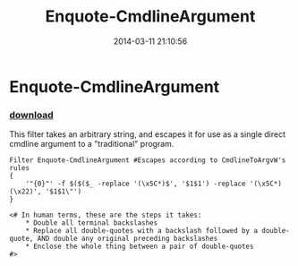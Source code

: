 ﻿---
pid:            4974
parent:         0
children:       
poster:         Matthew Sessions
title:          Enquote-CmdlineArgument
date:           2014-03-11 21:10:56
description:    This filter takes an arbitrary string, and escapes it for use as a single direct cmdline argument to a "traditional" program.
format:         posh
---

# Enquote-CmdlineArgument

### [download](4974.ps1)  

This filter takes an arbitrary string, and escapes it for use as a single direct cmdline argument to a "traditional" program.

```posh
Filter Enquote-CmdlineArgument #Escapes according to CmdlineToArgvW's rules
{
    '"{0}"' -f $($($_ -replace '(\x5C*)$', '$1$1') -replace '(\x5C*)(\x22)', '$1$1\"')
}

<# In human terms, these are the steps it takes:
    * Double all terminal backslashes
    * Replace all double-quotes with a backslash followed by a double-quote, AND double any original preceding backslashes
    * Enclose the whole thing between a pair of double-quotes
#>
```
